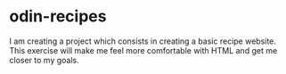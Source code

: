 # odin-recipes

I am creating a project which consists in creating a basic recipe website.
This exercise will make me feel more comfortable with HTML and get me closer to my goals.